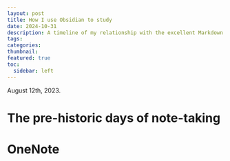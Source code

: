 ```yaml
---
layout: post
title: How I use Obsidian to study
date: 2024-10-31
description: A timeline of my relationship with the excellent Markdown editor "Obsidian", and how my note-taking workflow has evolved over uni.
tags: 
categories: 
thumbnail: 
featured: true
toc:
  sidebar: left
---
```

August 12th, 2023. 
# The pre-historic days of note-taking
# OneNote
